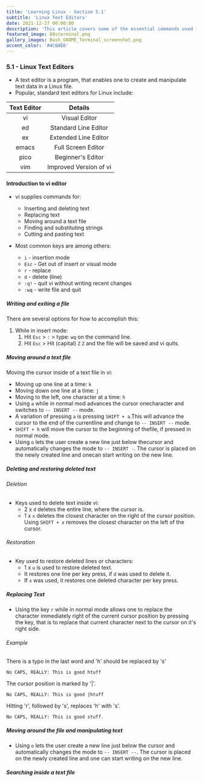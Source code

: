 ```yaml
---
title: 'Learning Linux - Section 5.1'
subtitle: 'Linux Text Editors'
date: 2021-12-27 00:00:00
description: 'This article covers some of the essential commands used in any Linux distribution. CentOS 7 was the OS used in this series. It was setup as command line only virtual machine and accessed through ssh.'
featured_image: 80sterminal.png
gallery_images: Bash_GNOME_Terminal_screenshot.png
accent_color: '#4C60E6'
---
```


### 5.1 - Linux Text Editors

- A text editor is a program, that enables one to create and manipulate text data in a Linux file.
- Popular, standard text editors for Linux include\:

| Text Editor |        Details         |
|:-----------:|:----------------------:|
|     vi      |     Visual Editor      |
|     ed      |  Standard Line Editor  |
|     ex      |  Extended Line Editor  |
|    emacs    |   Full Screen Editor   |
|    pico     |   Beginner\'s Editor   |
|     vim     | Improved Version of vi |

#### Introduction to vi editor

- vi supplies commands for\:
  - Inserting and deleting text
  - Replacing text
  - Moving around a text file
  - Finding and substituting strings
  - Cutting and pasting text

- Most common keys are among others\:
  - `i` \- insertion mode
  - `Esc` \- Get out of insert or visual mode
  - `r` \- replace
  - `d` \- delete \(line)
  - `:q!` \- quit vi without writing recent changes
  - `:wq` \- write file and quit

##### Writing and exiting a file

There are several options for how to accomplish this\:


1. While in insert mode\:
   1. Hit `Esc` \> `:` \> type\: `wq` on the command line.
   2. Hit `Esc` \> Hit (capital) `Z` `Z` and the file will be saved and vi quits.


##### Moving around a text file

Moving the cursor inside of a text file in vi\:
- Moving up one line at a time\: `k`
- Moving down one line at a time\: `j`
- Moving to the left, one character at a time\: `h`
- Using `a` while in normal mod advances the cursor onecharacter and switches to `-- INSERT --` mode.
- A variation of pressing `a` is pressing `SHIFT + a`.This will advance the cursor to the end of the currentline and change to `-- INSERT --` mode.
- `SHIFT + h` will move the cursor to the beginning of thefile, if pressed in normal mode.
- Using `o` lets the user create a new line just below thecursor and automatically changes the mode to `-- INSERT -`. The cursor is placed on the newly created line and onecan start writing on the new line.

##### Deleting and restoring deleted text

###### Deletion

- Keys used to delete text inside vi\:
  - 2 x `d` deletes the entire line, where the cursor is.
  - 1 x `x` deletes the closest character on the right of the cursor position. Using `SHIFT + x` removes the closest character on the left of the cursor.

###### Restoration

- Key used to restore deleted lines or characters\:
  - 1 x `u` is used to restore deleted text.
  - It restores one line per key press, if `d` was used to delete it.
  - If `x` was used, it restores one deleted character per key press.

##### Replacing Text

- Using the key `r` while in normal mode allows one to replace the character immediately right of the current cursor position by pressing the key, that is to replace that current character next to the cursor on it\'s right side.

###### Example

There is a typo in the last word and 'h' should be replaced by 's'

```vi
No CAPS, REALLY: This is good htuff
```

The cursor position is marked by '|'.

```vi
No CAPS, REALLY: This is good |htuff
```

Hitting 'r', followed by 's', replaces 'h' with 's'.

```vi
No CAPS, REALLY: This is good stuff.
```

##### Moving around the file and manipulating text

- Using `o` lets the user create a new line just below the cursor and automatically changes the mode to `-- INSERT --`. The cursor is placed on the newly created line and one can start writing on the new line.

##### Searching inside a text file


